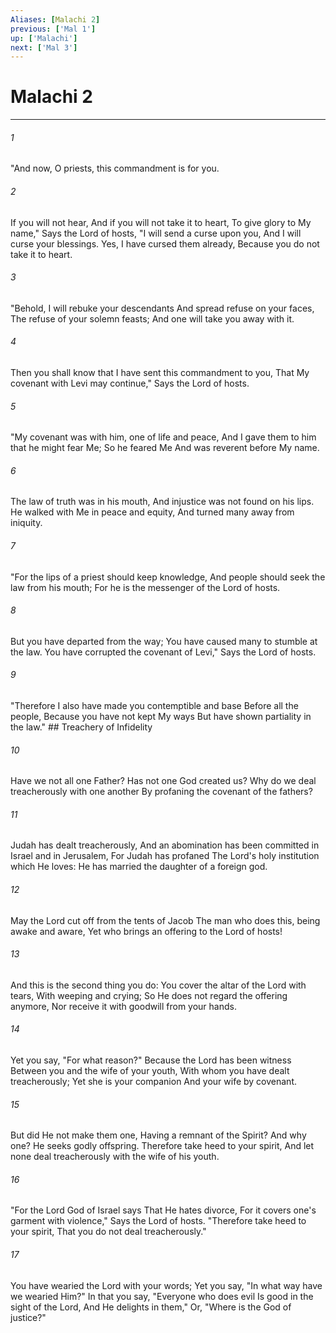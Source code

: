 ```yaml
---
Aliases: [Malachi 2]
previous: ['Mal 1']
up: ['Malachi']
next: ['Mal 3']
---
```

# Malachi 2

***


###### 1 
"And now, O priests, this commandment is for you. 

###### 2 
If you will not hear, And if you will not take it to heart, To give glory to My name," Says the Lord of hosts, "I will send a curse upon you, And I will curse your blessings. Yes, I have cursed them already, Because you do not take it to heart. 

###### 3 
"Behold, I will rebuke your descendants And spread refuse on your faces, The refuse of your solemn feasts; And one will take you away with it. 

###### 4 
Then you shall know that I have sent this commandment to you, That My covenant with Levi may continue," Says the Lord of hosts. 

###### 5 
"My covenant was with him, one of life and peace, And I gave them to him that he might fear Me; So he feared Me And was reverent before My name. 

###### 6 
The law of truth was in his mouth, And injustice was not found on his lips. He walked with Me in peace and equity, And turned many away from iniquity. 

###### 7 
"For the lips of a priest should keep knowledge, And people should seek the law from his mouth; For he is the messenger of the Lord of hosts. 

###### 8 
But you have departed from the way; You have caused many to stumble at the law. You have corrupted the covenant of Levi," Says the Lord of hosts. 

###### 9 
"Therefore I also have made you contemptible and base Before all the people, Because you have not kept My ways But have shown partiality in the law." ## Treachery of Infidelity 

###### 10 
Have we not all one Father? Has not one God created us? Why do we deal treacherously with one another By profaning the covenant of the fathers? 

###### 11 
Judah has dealt treacherously, And an abomination has been committed in Israel and in Jerusalem, For Judah has profaned The Lord's holy institution which He loves: He has married the daughter of a foreign god. 

###### 12 
May the Lord cut off from the tents of Jacob The man who does this, being awake and aware, Yet who brings an offering to the Lord of hosts! 

###### 13 
And this is the second thing you do: You cover the altar of the Lord with tears, With weeping and crying; So He does not regard the offering anymore, Nor receive it with goodwill from your hands. 

###### 14 
Yet you say, "For what reason?" Because the Lord has been witness Between you and the wife of your youth, With whom you have dealt treacherously; Yet she is your companion And your wife by covenant. 

###### 15 
But did He not make them one, Having a remnant of the Spirit? And why one? He seeks godly offspring. Therefore take heed to your spirit, And let none deal treacherously with the wife of his youth. 

###### 16 
"For the Lord God of Israel says That He hates divorce, For it covers one's garment with violence," Says the Lord of hosts. "Therefore take heed to your spirit, That you do not deal treacherously." 

###### 17 
You have wearied the Lord with your words; Yet you say, "In what way have we wearied Him?" In that you say, "Everyone who does evil Is good in the sight of the Lord, And He delights in them," Or, "Where is the God of justice?"
